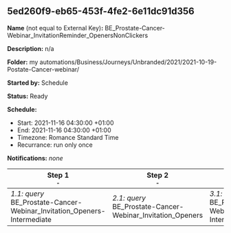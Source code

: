 ## 5ed260f9-eb65-453f-4fe2-6e11dc91d356

**Name** (not equal to External Key)**:** BE_Prostate-Cancer-Webinar_InvitationReminder_OpenersNonClickers

**Description:** n/a

**Folder:** my automations/Business/Journeys/Unbranded/2021/2021-10-19-Postate-Cancer-webinar/

**Started by:** Schedule

**Status:** Ready

**Schedule:**

* Start: 2021-11-16 04:30:00 +01:00
* End: 2021-11-16 04:30:00 +01:00
* Timezone: Romance Standard Time
* Recurrance: run only once

**Notifications:** _none_


| Step 1<br>_<small>-</small>_ | Step 2<br>_<small>-</small>_ | Step 3<br>_<small>-</small>_ | Step 4<br>_<small>-</small>_ | Step 5<br>_<small>-</small>_ |
| --- | --- | --- | --- | --- |
| _1.1: query_<br>BE_Prostate-Cancer-Webinar_Invitation_Openers-Intermediate | _2.1: query_<br>BE_Prostate-Cancer-Webinar_Invitation_Openers | _3.1: query_<br>BE_Prostate-Cancer-Webinar_Invitation_ClickersMainCTA-Intermedia | _4.1: query_<br>BE_Prostate-Cancer-Webinar_Invitation_ClickersMainCTA | _5.1: query_<br>BE_Prostate-Cancer-Webinar_InvitationReminder_OpenersNonClickers |

